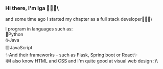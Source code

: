 ### Hi there, I'm Iga 🙋🏻‍♀️\

and some time ago I started my chapter as a full stack developer👩🏻‍💻\

I program in languages such as:\
🐍Python\
☕️Java\
🟨JavaScript\
✨And their frameworks - such as Flask, Spring boot or React✨\
🕸️I also know HTML and CSS and I'm quite good at visual web design :)\

